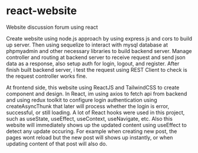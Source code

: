 # react-website
Website discussion forum using react

Create website using node.js approach by using express js and cors to build up server. Then using sequelize to interact with mysql database at phpmyadmin and other necessary libraries to build backend server. Manage controller and routing at backend server to receive request and send json data as a response, also setup auth for login, logout, and register. After finish built backend server, i test the request using REST Client to check is the request controller works fine. 

At frontend side, this website using ReactJS and TailwindCSS to create component and design. In React, im using axios to fetch api from backend and using redux toolkit to configure login authentication using createAsyncThunk that later will process whether the login is error, successful, or still loading. A lot of React hooks were used in this project, such as useState, useEffect, useContext, useNavigate, etc. Also this website will immediately shows up the updated content using useEffect to detect any update occuring. For example when creating new post, the pages wont reload but the new post will shows up instantly, or when updating content of that post will also do.

